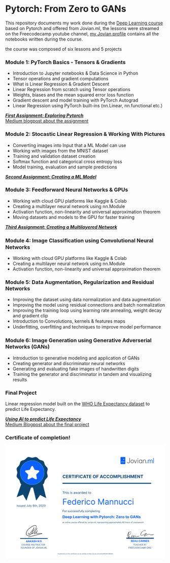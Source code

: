 # Pytorch: From Zero to GANs
This repository documents my work done during the [Deep Learning course](https://jovian.ml/forum/c/pytorch-zero-to-gans/18) based on Pytorch and offered from Jovian.ml, the lessons were streamed on the Freecodecamp youtube channel, [my Jovian profile](https://jovian.ml/federico-abss) contains all the notebooks written during the course.

the course was composed of six lessons and 5 projects

### Module 1: PyTorch Basics - Tensors & Gradients 
* Introduction to Jupyter notebooks & Data Science in Python 
* Tensor operations and gradient computations 
* What is Linear Regression & Gradient Descent
* Linear Regression from scratch using Tensor operations 
* Weights, biases and the mean squared error loss function 
* Gradient descent and model training with PyTorch Autograd 
* Linear Regression using PyTorch built-ins (nn.Linear, nn.functional etc.) 

[***First Assignment: Exploring Pytorch***](https://jovian.ml/federico-abss/01-tensor-operations)  
[Medium blogpost about the assignment](https://medium.com/@federicomannucci_31459/exploring-pytorch-in-5-functions-39eb96cc0180)

### Module 2: Stocastic Linear Regression & Working With Pictures
* Converting images into Input that a ML Model can use
* Working with images from the MNIST dataset 
* Training and validation dataset creation 
* Softmax function and categorical cross entropy loss 
* Model training, evaluation and sample predictions 

[***Second Assignment: Creating a ML Model***](https://jovian.ml/federico-abss/02-insurance-linear-regression)  

### Module 3: Feedforward Neural Networks & GPUs
* Working with cloud GPU platforms like Kaggle & Colab 
* Creating a multilayer neural network using nn.Module 
* Activation function, non-linearity and universal approximation theorem 
* Moving datasets and models to the GPU for faster training 

[***Third Assignment: Creating a Multilayered Network***](https://jovian.ml/federico-abss/03-cifar10-feedforward/v/17)  

### Module 4: Image Classiﬁcation using Convolutional Neural Networks 
* Working with cloud GPU platforms like Kaggle & Colab 
* Creating a multilayer neural network using nn.Module 
* Activation function, non-linearity and universal approximation theorem 

### Module 5: Data Augmentation, Regularization and Residual Networks 
* Improving the dataset using data normalization and data augmentation 
* Improving the model using residual connections and batch normalization 
* Improving the training loop using learning rate annealing, weight decay and gradient clip 
* Introduction to Convolutions, kernels & features maps 
* Underﬁtting, overﬁtting and techniques to improve model performance 

### Module 6: Image Generation using Generative Adverserial Networks (GANs) 
* Introduction to generative modeling and application of GANs 
* Creating generator and discriminator neural networks  
* Generating and evaluating fake images of handwritten digits 
* Training the generator and discriminator in tandem and visualizing results 

### Final Project
Linear regression model built on the [WHO Life Expectancy dataset](https://www.kaggle.com/kumarajarshi/life-expectancy-who) to predict Life Expectancy.  

[***Using AI to predict Life Expectancy***](https://jovian.ml/federico-abss/life-expectancy-linear)  
[Medium Blogpost about the final project](https://medium.com/@federicomannucci_31459/how-long-can-you-expect-to-live-computers-can-answer-eaa9667451ff)

### Certificate of completion!
![certificate](/images/Pytorch%20Certificate-1.png)
